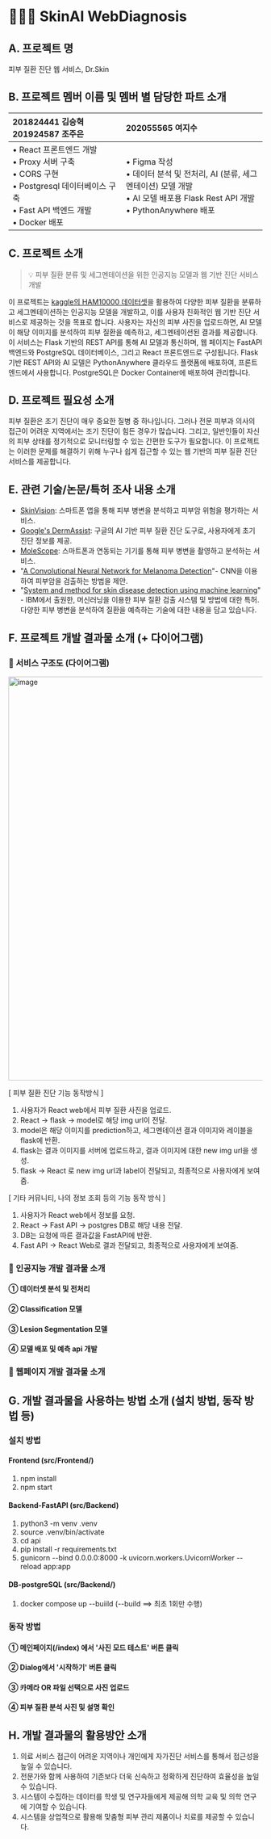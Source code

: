 # 🧑🏻‍⚕️ SkinAI WebDiagnosis

## A. 프로젝트 명
피부 질환 진단 웹 서비스, Dr.Skin

## B. 프로젝트 멤버 이름 및 멤버 별 담당한 파트 소개
|201824441 김승혁  &nbsp;  &nbsp;  &nbsp; 201924587 조주은 &nbsp; |202055565 여지수|
|:----------|:---|
|• React 프론트엔드 개발<br>• Proxy 서버 구축<br>• CORS 구현<br>• Postgresql  데이터베이스 구축<br>• Fast API 백엔드 개발<br>• Docker 배포| • Figma 작성<br>• 데이터 분석 및 전처리, AI (분류, 세그멘테이션) 모델 개발<br>• AI 모델 배포용 Flask Rest API 개발<br>• PythonAnywhere 배포|

## C. 프로젝트 소개 
> 💡 피부 질환 분류 및 세그멘테이션을 위한 인공지능 모델과 웹 기반 진단 서비스 개발

이 프로젝트는 [kaggle의 HAM10000 데이터셋](https://www.kaggle.com/datasets/surajghuwalewala/ham1000-segmentation-and-classification)을 활용하여 다양한 피부 질환을 분류하고 세그멘테이션하는 인공지능 모델을 개발하고, 이를 사용자 친화적인 웹 기반 진단 서비스로 제공하는 것을 목표로 합니다. 사용자는 자신의 피부 사진을 업로드하면, AI 모델이 해당 이미지를 분석하여 피부 질환을 예측하고, 세그멘테이션된 결과를 제공합니다. 이 서비스는 Flask 기반의 REST API를 통해 AI 모델과 통신하며, 웹 페이지는 FastAPI 백엔드와 PostgreSQL 데이터베이스, 그리고 React 프론트엔드로 구성됩니다. Flask 기반 REST API와 AI 모델은 PythonAnywhere 클라우드 플랫폼에 배포하여, 프론트엔드에서 사용합니다. PostgreSQL은 Docker Container에 배포하여 관리합니다. 

## D. 프로젝트 필요성 소개
피부 질환은 조기 진단이 매우 중요한 질병 중 하나입니다. 그러나 전문 피부과 의사의 접근이 어려운 지역에서는 조기 진단이 힘든 경우가 많습니다. 그리고, 일반인들이 자신의 피부 상태를 정기적으로 모니터링할 수 있는 간편한 도구가 필요합니다. 이 프로젝트는 이러한 문제를 해결하기 위해 누구나 쉽게 접근할 수 있는 웹 기반의 피부 질환 진단 서비스를 제공합니다.

## E. 관련 기술/논문/특허 조사 내용 소개
- [SkinVision](https://www.skinvision.com/): 스마트폰 앱을 통해 피부 병변을 분석하고 피부암 위험을 평가하는 서비스.
- [Google's DermAssist](https://health.google/consumers/search/): 구글의 AI 기반 피부 질환 진단 도구로, 사용자에게 초기 진단 정보를 제공.
- [MoleScope](https://www.molescope.com/): 스마트폰과 연동되는 기기를 통해 피부 병변을 촬영하고 분석하는 서비스.
- "[A Convolutional Neural Network for Melanoma Detection](https://arxiv.org/abs/1603.04967)"- CNN을 이용하여 피부암을 검출하는 방법을 제안.
- "[System and method for skin disease detection using machine learning](https://patents.google.com/patent/US20180035727A1/en)" - IBM에서 출원한, 머신러닝을 이용한 피부 질환 검출 시스템 및 방법에 대한 특허. 다양한 피부 병변을 분석하여 질환을 예측하는 기술에 대한 내용을 담고 있습니다. 

## F. 프로젝트 개발 결과물 소개 (+ 다이어그램)
### 🌱 서비스 구조도 (다이어그램)
<img width="800" alt="image" src="https://github.com/YeoJiSu/SkinAI-WebDiagnosis/assets/76769044/59c74b14-77df-4828-be56-b944e44951f5">

[ 피부 질환 진단 기능 동작방식 ]
1. 사용자가 React web에서 피부 질환 사진을 업로드.
2. React -> flask -> model로 해당 img url이 전달.
3. model은 해당 이미지를 prediction하고, 세그멘테이션 결과 이미지와 레이블을 flask에 반환.
4. flask는 결과 이미지를 서버에 업로드하고, 결과 이미지에 대한 new img url을 생성.
5. flask -> React 로 new img url과 label이 전달되고, 최종적으로 사용자에게 보여줌. 

[ 기타 커뮤니티, 나의 정보 조회 등의 기능 동작 방식 ]
1. 사용자가 React web에서 정보를 요청.
2. React -> Fast API -> postgres DB로 해당 내용 전달.
3. DB는 요청에 따른 결과값을 FastAPI에 반환.
4. Fast API -> React Web로 결과 전달되고, 최종적으로 사용자에게 보여줌.

### 🌱 인공지능 개발 결과물 소개

#### ① 데이터셋 분석 및 전처리

#### ② Classification 모델 

#### ③ Lesion Segmentation 모델 

#### ④ 모델 배포 및 예측 api 개발

### 🌱 웹페이지 개발 결과물 소개

## G. 개발 결과물을 사용하는 방법 소개 (설치 방법, 동작 방법 등)

### 설치 방법

#### Frontend (src/Frontend/)
1. npm install
2. npm start

#### Backend-FastAPI (src/Backend)
1. python3 -m venv .venv
2. source .venv/bin/activate
3. cd api
4. pip install -r requirements.txt
5. gunicorn --bind 0.0.0.0:8000 -k uvicorn.workers.UvicornWorker --reload app:app

#### DB-postgreSQL (src/Backend/)
1. docker compose up --buiild
   (--build ==> 최초 1회만 수행)

### 동작 방법

#### ① 메인페이지(/index) 에서 '사진 모드 테스트' 버튼 클릭

#### ② Dialog에서 '시작하기' 버튼 클릭

#### ③ 카메라 OR 파일 선택으로 사진 업로드

#### ④ 피부 질환 분석 사진 및 설명 확인

## H. 개발 결과물의 활용방안 소개
1. 의료 서비스 접근이 어려운 지역이나 개인에게 자가진단 서비스를 통해서 접근성을 높일 수 있습니다.
2. 전문가와 함께 사용하여 기존보다 더욱 신속하고 정확하게 진단하여 효율성을 높일 수 있습니다.
3. 시스템이 수집하는 데이터를 학생 및 연구자들에게 제공해 의학 교육 및 의학 연구에 기여할 수 있습니다.
4. 시스템을 상업적으로 활용해 맞춤형 피부 관리 제품이나 치료를 제공할 수 있습니다.
